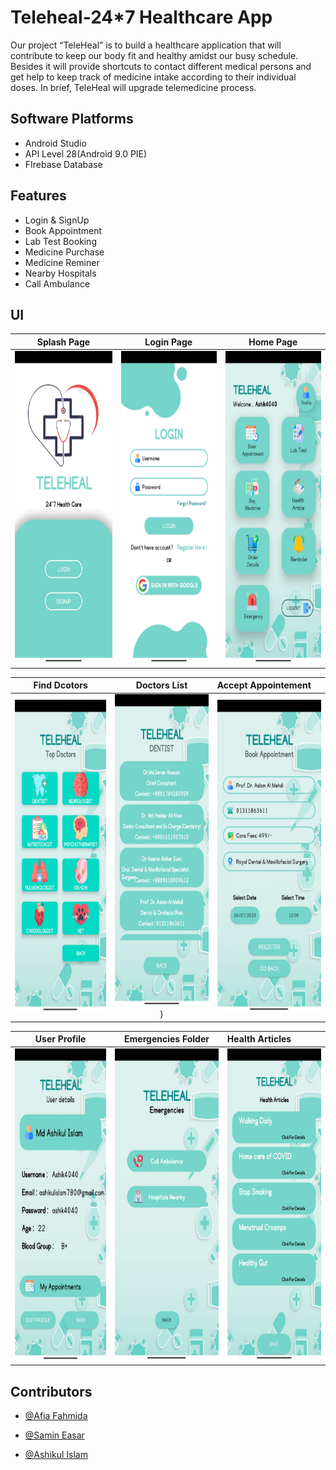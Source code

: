 
# Teleheal-24*7 Healthcare App

Our project “TeleHeal” is to build a healthcare application that will contribute to keep our body fit and healthy amidst our busy schedule. Besides it will provide shortcuts to contact different medical persons and get help to keep track of medicine intake according to their individual doses. In brief, TeleHeal will upgrade telemedicine process.


## Software Platforms

- Android Studio
- API Level 28(Android 9.0 PIE)
- FIrebase Database


## Features

- Login & SignUp
- Book Appointment
- Lab Test Booking
- Medicine Purchase
- Medicine Reminer
- Nearby Hospitals
- Call Ambulance

## UI
 Splash Page                 |     Login Page        | Home Page
:-------------------------:|:-------------------------:|:-------------------------:
<img src="screenshot/Splash.jpg" height="500em" />|<img src="screenshot/Login.jpg" height="500em" />|<img src="screenshot/Home.jpg" height="500em" />

  Find Dcotors                 |    Doctors List        | Accept Appointement
:-------------------------:|:-------------------------:|:----------------------
<img src="screenshot/Find Doctor.jpg" height="500em" />|<img src="screenshot/doctors.jpg" height="500em" />)|<img src="screenshot/appointment.jpg" height="500em" />

  User Profile                |    Emergencies Folder        | Health Articles
:-------------------------:|:-------------------------:|:----------------------
<img src="screenshot/Profile.jpg" height="500em" />|<img src="screenshot/emergencies.jpg" height="500em" />|<img src="screenshot/articles.jpg" height="500em" />

## Contributors

- [@Afia Fahmida](https://github.com/theta131)

- [@Samin Easar](https://github.com/samin-easar)

- [@Ashikul Islam](https://github.com/ashikulislamm)

